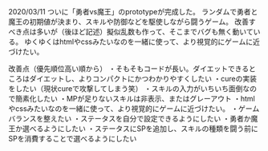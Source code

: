 2020/03/11
ついに「勇者vs魔王」のprototypeが完成した。
ランダムで勇者と魔王の初期値が決まり、スキルや防御などを駆使しながら闘うゲーム。
改善すべき点は多いが（後ほど記述）擬似乱数も作って、そこまでバグも無く動いている。
ゆくゆくはhtmlやcssみたいなのを一緒に使って、より視覚的にゲームに近づけたい。

改善点（優先順位高い順から）
・そもそもコードが長い。ダイエットできるところはダイエットし、よりコンパクトにかつわかりやすくしたい
・cureの実装をしたい（現状cureで攻撃してしまう笑）
・スキルの入力がいちいち面倒なので簡素化したい
・MPが足りないスキルは非表示、またはグレーアウト
・htmlやcssみたいなのを一緒に使って、より視覚的にゲームに近づけたい。
・ゲームバランスを整えたい
・ステータスを自分で設定できるようにしたい
・勇者か魔王か選べるようにしたい
・ステータスにSPを追加し、スキルの種類を闘う前にSPを消費することで選べるようにしたい

